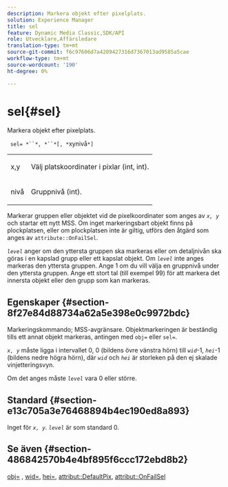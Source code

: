 ```yaml
---
description: Markera objekt efter pixelplats.
solution: Experience Manager
title: sel
feature: Dynamic Media Classic,SDK/API
role: Utvecklare,Affärsledare
translation-type: tm+mt
source-git-commit: f6c97606d7a4209427316d7367013ad9585a5cae
workflow-type: tm+mt
source-wordcount: '190'
ht-degree: 0%

---
```



# sel{#sel}

Markera objekt efter pixelplats.

` sel= *``*, *``*[, *`xynivå`*]`

<table id="simpletable_247FF35D791C43D3AB433B8CF49F8C91"> 
 <tr class="strow"> 
  <td class="stentry"> <p> <span class="varname"> x,y  </span> </p> </td> 
  <td class="stentry"> <p>Välj platskoordinater i pixlar (int, int). </p> </td> 
 </tr> 
 <tr class="strow"> 
  <td class="stentry"> <p> <span class="varname"> nivå  </span> </p> </td> 
  <td class="stentry"> <p>Gruppnivå (int). </p> </td> 
 </tr> 
</table>

Markerar gruppen eller objektet vid de pixelkoordinater som anges av *`x, y`* och startar ett nytt MSS. Om inget markeringsbart objekt finns på plockplatsen, eller om plockplatsen inte är giltig, utförs den åtgärd som anges av `attribute::OnFailSel`.

*`level`* anger om den yttersta gruppen ska markeras eller om detaljnivån ska göras i en kapslad grupp eller ett kapslat objekt. Om *`level`* inte anges markeras den yttersta gruppen. Ange 1 om du vill välja en gruppnivå under den yttersta gruppen. Ange ett stort tal (till exempel 99) för att markera det innersta objekt eller den grupp som kan markeras.

## Egenskaper {#section-8f27e84d88734a62a5e398e0c9972bdc}

Markeringskommando; MSS-avgränsare. Objektmarkeringen är beständig tills ett annat objekt markeras, antingen med `obj=` eller `sel=`.

*`x, y`* måste ligga i intervallet 0, 0 (bildens övre vänstra hörn) till  *`wid`*-1,  *`hei`*-1 (bildens nedre högra hörn), där  *`wid`* och  *`hei`* är storleken på den ej skalade vinjetteringsvyn.

Om det anges måste *`level`* vara 0 eller större.

## Standard {#section-e13c705a3e76468894b4ec190ed8a893}

Inget för *`x, y`*. *`level`* är som standard 0.

## Se även {#section-486842570b4e4bf895f6ccc172ebd8b2}

[obj=](../../../../../ir-api/http-protocol/image-rendering-api-ref/c-ir-http-protocol-ref/c-ir-http-protocol-command-reference/r-ir-obj.md#reference-31e7dac7931b4e0eb3c7589f120a1e6a) ,  [wid=](../../../../../ir-api/http-protocol/image-rendering-api-ref/c-ir-http-protocol-ref/c-ir-http-protocol-command-reference/r-ir-wid.md#reference-b7e691b0624941168c94b2749ae233ec),  [hei=](../../../../../ir-api/http-protocol/image-rendering-api-ref/c-ir-http-protocol-ref/c-ir-http-protocol-command-reference/r-ir-hei.md#reference-1c08f60365a94417a39867c09cac5478),  [attribut::DefaultPix](../../../../../ir-api/material-cat/image-rendering-api-ref/c-ir-material-catalog/c-ir-attributes-reference/r-ir-defaultpix.md#reference-102c98f9b5d24d2aaaeb756653fb0e6f),  [attribut::OnFailSel](../../../../../ir-api/material-cat/image-rendering-api-ref/c-ir-material-catalog/c-ir-attributes-reference/r-ir-onfailsel.md#reference-f95e4a4a3c02412b87a2b0acca8a5513)
